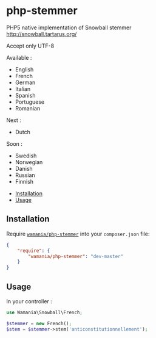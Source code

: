 # php-stemmer

PHP5 native implementation of Snowball stemmer
http://snowball.tartarus.org/

Accept only UTF-8

Available : 

- English
- French
- German
- Italian
- Spanish
- Portuguese
- Romanian

Next :
- Dutch

Soon :
 - Swedish 
 - Norwegian
 - Danish 
 - Russian 
 - Finnish 

* [Installation](#installation)
* [Usage](#usage)


Installation
------------

Require [`wamania/php-stemmer`](https://packagist.org/packages/wamania/php-stemmer)
into your `composer.json` file:


``` json
{
    "require": {
        "wamania/php-stemmer": "dev-master"
    }
}
```

Usage
-----

In your controller :

``` php
use Wamania\Snowball\French;

$stemmer = new French();
$stem = $stemmer->stem('anticonstitutionnellement');
```
